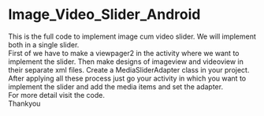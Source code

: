 # Image_Video_Slider_Android
This is the full code to implement image cum video slider. We will implement both in a single slider.<br>
First of we have to make a viewpager2 in the activity where we want to implement the slider.
Then make designs of imageview and videoview in their separate xml files. Create a MediaSliderAdapter class in your project.<br>
After applying all these process just go your activity in which you want to implement the slider and add the media items and set the adapter.<br>
For more detail visit the code.<br>
Thankyou
